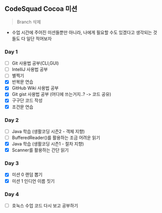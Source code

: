 ## CodeSquad Cocoa 미션 ##  
> Branch 삭제

- 수업 시간에 주어진 미션들뿐만 아니라, 나에게 필요할 수도 있겠다고 생각되는 것들도 다 일단 적어보자

### Day 1
- [ ] Git 사용법 공부(CLI,GUI)
- [ ] IntelliJ 사용법 공부
- [ ] 별찍기
- [X] 반복문 연습
- [X] GitHub Wiki 사용법 공부
- [X] Git gist 사용법 공부 (어디에 쓰는거지..? -> 코드 공유)
- [X] 구구단 코드 작성
- [X] 조건문 연습

### Day 2
- [ ] Java 학습 (생활코딩 시즌2 - 객체 지향)
- [ ] BufferedReader()를 활용하는 조금 어려운 읽기
- [X] Java 학습 (생활코딩 시즌1 - 절차 지향)
- [X] Scanner를 활용하는 간단 읽기

### Day 3
- [X] 미션 0 랜덤 뽑기
- [X] 미션 1 인디언 이름 짓기

### Day 4
- [ ] 호눅스 수업 코드 다시 보고 공부하기
